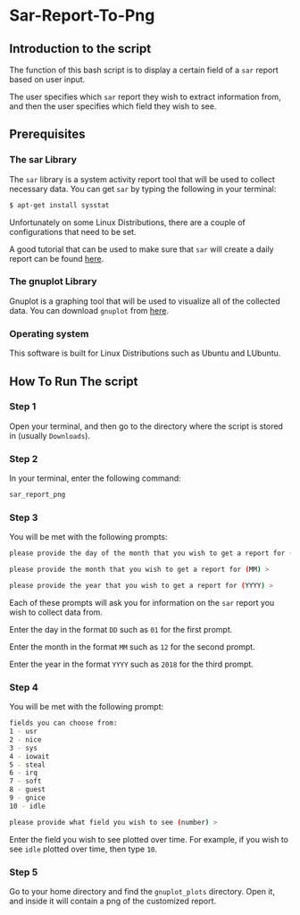 # Sar-Report-To-Png

## Introduction to the script

The function of this bash script is to display a certain field of a `sar` report based on user input.

The user specifies which `sar` report they wish to extract information from, and then the user specifies which field they wish to see.

## Prerequisites

### The sar Library

The `sar` library is a system activity report tool that will be used to collect necessary data. You can get `sar` by typing the following in your terminal:

```bash
$ apt-get install sysstat
```
Unfortunately on some Linux Distributions, there are a couple of configurations that need to be set.

A good tutorial that can be used to make sure that `sar` will create a daily report can be found [here](https://www.crybit.com/sysstat-sar-on-ubuntu-debian/).

### The gnuplot Library

Gnuplot is a graphing tool that will be used to visualize all of the collected data. You can download `gnuplot` from [here](https://sourceforge.net/projects/gnuplot/files/gnuplot/).

### Operating system

This software is built for Linux Distributions such as Ubuntu and LUbuntu.

## How To Run The script

### Step 1

Open your terminal, and then go to the directory where the script is stored in (usually `Downloads`).

### Step 2

In your terminal, enter the following command:

```bash
sar_report_png
```

### Step 3

You will be met with the following prompts:

```bash
please provide the day of the month that you wish to get a report for (DD) >

please provide the month that you wish to get a report for (MM) >

please provide the year that you wish to get a report for (YYYY) >
```

Each of these prompts will ask you for information on the `sar` report you wish to collect data from.

Enter the day in the format `DD` such as `01` for the first prompt.

Enter the month in the format `MM` such as `12` for the second prompt.

Enter the year in the format `YYYY` such as `2018` for the third prompt.

### Step 4

You will be met with the following prompt:

```bash
fields you can choose from:
1 - usr
2 - nice
3 - sys
4 - iowait
5 - steal
6 - irq
7 - soft
8 - guest
9 - gnice
10 - idle

please provide what field you wish to see (number) >
```

Enter the field you wish to see plotted over time. For example, if you wish to see `idle` plotted over time, then type `10`.

### Step 5

Go to your home directory and find the `gnuplot_plots` directory. Open it, and inside it will contain a png of the customized report.
